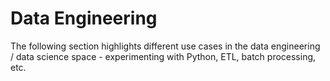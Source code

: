 # Data Engineering
The following section highlights different use cases in the data engineering / data science space - experimenting with Python, ETL, batch processing, etc. 
